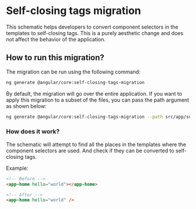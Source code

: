 # Self-closing tags migration
This schematic helps developers to convert component selectors in the templates to self-closing tags.
This is a purely aesthetic change and does not affect the behavior of the application.

## How to run this migration?
The migration can be run using the following command:

```bash
ng generate @angular/core:self-closing-tags-migration
```

By default, the migration will go over the entire application. If you want to apply this migration to a subset of the files, you can pass the path argument as shown below:

```bash
ng generate @angular/core:self-closing-tags-migration --path src/app/sub-component
```

### How does it work?
The schematic will attempt to find all the places in the templates where the component selectors are used. And check if they can be converted to self-closing tags.

Example:

```html
<!-- Before -->
<app-home hello="world"></app-home>

<!-- After -->
<app-home hello="world" /> 
```

